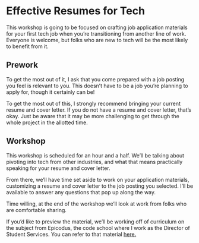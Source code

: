 # Effective Resumes for Tech 

This workshop is going to be focused on crafting job application materials for your first tech job when you’re transitioning from another line of work. Everyone is welcome, but folks who are new to tech will be the most likely to benefit from it. 

## Prework
To get the most out of it, I ask that you come prepared with a job posting you feel is relevant to you. This doesn’t have to be a job you’re planning to apply for, though it certainly can be! 

To get the most out of this, I strongly recommend bringing your current resume and cover letter. If you do not have a resume and cover letter, that’s okay. Just be aware that it may be more challenging to get through the whole project in the allotted time. 

## Workshop
This workshop is scheduled for an hour and a half. We’ll be talking about pivoting into tech from other industries, and what that means practically speaking for your resume and cover letter. 

From there, we’ll have time set aside to work on your application materials, customizing a resume and cover letter to the job posting you selected. I’ll be available to answer any questions that pop up along the way. 

Time willing, at the end of the workshop we’ll look at work from folks who are comfortable sharing. 

If you’d like to preview the material, we’ll be working off of curriculum on the subject from Epicodus, the code school where I work as the Director of Student Services. You can refer to that material [here.](https://www.learnhowtoprogram.com/internship-and-job-search/applying-for-internships-and-jobs/writing-cover-letters-and-resumes)
